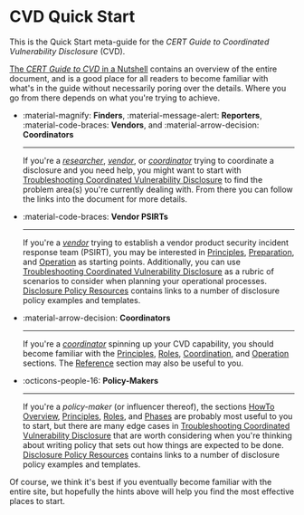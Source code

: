 # CVD Quick Start

This is the Quick Start meta-guide for the *CERT Guide to Coordinated Vulnerability Disclosure* (CVD).

[The *CERT Guide to CVD* in a Nutshell](../tutorials/cvd_in_a_nutshell.md) contains an
overview of the entire document, and is a good place for all readers to
become familiar with what's in the guide without necessarily poring
over the details. Where you go from there depends on what you're trying
to achieve.

<div class="grid cards" markdown>

- :material-magnify:  **Finders**, :material-message-alert: **Reporters**, :material-code-braces: **Vendors**,  and :material-arrow-decision: **Coordinators**

    ---

    If you're a [*researcher*](../topics/roles/finder.md),
    [*vendor*](../topics/roles/vendor.md), or [*coordinator*](../topics/roles/coordinator.md) trying to coordinate a disclosure and you need help, you might
    want to start with
    [Troubleshooting Coordinated Vulnerability Disclosure](../howto/coordination/cvd_recipes.md)
    to find the problem area(s) you're currently dealing with.
    From there you can follow the links into the document for more details.

- :material-code-braces: **Vendor PSIRTs**

    ---

    If you're a [*vendor*](../topics/roles/vendor.md) trying to establish a vendor product security
    incident response team (PSIRT), you may be interested in
    [Principles](../topics/principles/index.md),
    [Preparation](../howto/preparation/index.md), and
    [Operation](../howto/operation/index.md)
    as starting points. Additionally, you can use
    [Troubleshooting Coordinated Vulnerability Disclosure](../howto/coordination/cvd_recipes.md)
    as a rubric of scenarios to consider when planning your operational processes.
    [Disclosure Policy Resources](../reference/policy_templates/index.md)
    contains links to a number of disclosure policy examples and
    templates.

- :material-arrow-decision: **Coordinators**

    ---

    If you're a [*coordinator*](../topics/roles/coordinator.md) spinning up your CVD capability, you
    should become familiar with the
    [Principles](../topics/principles/index.md),
    [Roles](../topics/roles/index.md),
    [Coordination](../howto/coordination/index.md),
    and
    [Operation](../howto/operation/index.md) sections.
    The [Reference](../reference/index.md) section may also be useful to you.

- :octicons-people-16: **Policy-Makers**

    ---

    If you're a *policy-maker* (or influencer thereof), the
    sections
    [HowTo Overview](../howto/index.md),
    [Principles](../topics/principles/index.md),
    [Roles](../topics/roles/index.md),
    and [Phases](../topics/phases/index.md) are probably most useful to you
    to start, but there are many edge cases in
    [Troubleshooting Coordinated Vulnerability Disclosure](../howto/coordination/cvd_recipes.md)
    that are worth considering when you're thinking about writing policy
    that sets out how things are expected to be done.
    [Disclosure Policy Resources](../reference/policy_templates/index.md)
    contains links to a number of disclosure policy examples and
    templates.

</div>

Of course, we think it's best if you eventually become familiar with
the entire site, but hopefully the hints above will help you find
the most effective places to start.

